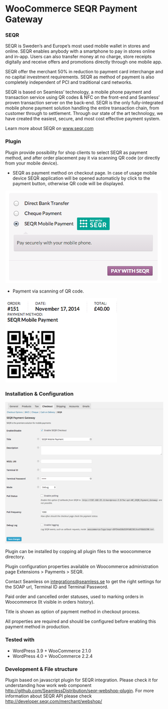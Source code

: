 WooCommerce SEQR Payment Gateway
===================

### SEQR ###
SEQR is Sweden’s and Europe’s most used mobile wallet in stores and online. SEQR enables anybody with a smartphone to pay in stores online and in-app. Users can also transfer money at no charge, store receipts digitally and receive offers and promotions directly through one mobile app.

SEQR offer the merchant 50% in reduction to payment card interchange and no capital investment requirements. SEQR as method of payment is also completely independent of PCI and traditional card networks.

SEQR is based on Seamless’ technology, a mobile phone payment and transaction service using QR codes & NFC on the front-end and Seamless’ proven transaction server on the back-end. SEQR is the only fully-integrated mobile phone payment solution handling the entire transaction chain, from customer through to settlement. Through our state of the art technology, we have created the easiest, secure, and most cost effective payment system.

Learn more about SEQR on www.seqr.com

### Plugin ###
Plugin provide possibility for shop clients to select SEQR as payment method, and after order placement pay it via scanning QR code (or directly from your mobile device).  

* SEQR as payment method on checkout page. In case of usage mobile device SEQR application will be opened automaticly by click to the payment button, otherwise QR code will be displayed.
 
![alt tag](/doc/WC-SEQR-Select.png)

* Payment via scanning of QR code.

![alt tag](/doc/WC-SEQR-QR.png)

### Installation & Configuration ###
![alt tag](/doc/WC-SEQR-Settings.png)

Plugin can be installed by copping all plugin files to the woocommerce directory.

Plugin configuration properties available on Woocommerce administration page Extensions > Payments > SEQR.

Contact Seamless on integrations@seamless.se to get the right settings for the SOAP url, Terminal ID and Terminal Password. 

Paid order and cancelled order statuses, used to marking orders in Woocommerce (It visible in orders history).

Title is shown as option of payment method in checkout process. 

All properties are required and should be configured before enabling this payment method in production.

### Tested with ###
* WordPress 3.9 + WooCommerce 2.1.0 
* WordPress 4.0 + WooCommerce 2.2.4

### Development & File structure ###

Plugin based on javascript plugin for SEQR integration. Please check it for understanding how work web component http://github.com/SeamlessDistribution/seqr-webshop-plugin. For more information about SEQR API please check http://developer.seqr.com/merchant/webshop/
